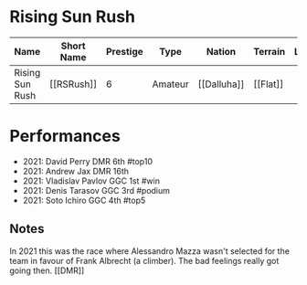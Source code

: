 # Rising Sun Rush

| Name | Short Name | Prestige | Type | Nation | Terrain | Length |
|-----|------|------|-----|----|-----|-----|
| Rising Sun Rush | [[RSRush]] | 6 | Amateur | [[Dalluha]] | [[Flat]] |

>

# Performances

* 2021: David Perry DMR 6th #top10
* 2021: Andrew Jax DMR 16th
* 2021: Vladislav Pavlov GGC 1st #win
* 2021: Denis Tarasov GGC 3rd #podium 
* 2021: Soto Ichiro GGC 4th #top5 

## Notes

In 2021 this was the race where Alessandro Mazza wasn't selected for the team in favour of Frank Albrecht (a climber). The bad feelings really got going then. [[DMR]]